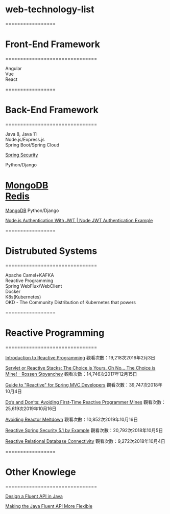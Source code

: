 # web-technology-list

=================

# Front-End Framework
===============================

Angular  
Vue  
React  

=================

# Back-End Framework
===============================

Java 8, Java 11  
Node.js/Express.js  
Spring Boot/Spring Cloud  

[Spring Security](https://www.youtube.com/watch?v=her_7pa0vrg)  

Python/Django  

[MongoDB](https://www.mongodb.com/try/download/community)  
[Redis](https://redis.io/download)
=======
[MongoDB](https://www.mongodb.com/try/download/community)
Python/Django  

[Node.js Authentication With JWT | Node JWT Authentication Example](https://www.youtube.com/watch?v=wKddzNMDnaQ)  

=================

# Distrubuted Systems
===============================

Apache Camel+KAFKA  
Reactive Programming  
Spring WebFlux/WebClient  
Docker  
K8s(Kubernetes)  
OKD - The Community Distribution of Kubernetes that powers

=================

# Reactive Programming
===============================

[Introduction to Reactive Programming](https://www.youtube.com/watch?v=fec9nEIybp0)
觀看次數：19,218次2016年2月3日

[Servlet or Reactive Stacks: The Choice is Yours. Oh No... The Choice is Mine! - Rossen Stoyanchev](https://www.youtube.com/watch?v=Dp_aJh-akkU)
觀看次數：14,746次2017年12月15日

[Guide to "Reactive" for Spring MVC Developers](https://www.youtube.com/watch?v=IZ2SoXUiS7M)
觀看次數：39,747次2018年10月4日

[Do’s and Don’ts: Avoiding First-Time Reactive Programmer Mines](https://www.youtube.com/watch?v=0rnMIueRKNU)
觀看次數：25,619次2019年10月16日

[Avoiding Reactor Meltdown](https://www.youtube.com/watch?v=xCu73WVg8Ps)
觀看次數：10,852次2019年10月16日

[Reactive Spring Security 5.1 by Example](https://www.youtube.com/watch?v=YcAufUtfm44)
觀看次數：20,792次2018年10月5日

[Reactive Relational Database Connectivity](https://www.youtube.com/watch?v=idApf9DMdfk)
觀看次數：9,272次2018年10月4日


=================

# Other Knowlege
===============================

[Design a Fluent API in Java](https://dzone.com/articles/java-fluent-api-design)

[Making the Java Fluent API More Flexible](https://dzone.com/articles/making-java-fluent-api-more-flexible)